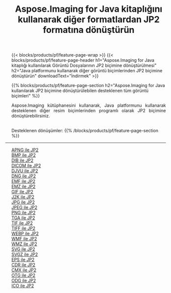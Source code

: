 ﻿---
title: Aspose.Imaging for Java kitaplığını kullanarak diğer formatlardan JP2 formatına dönüştürün 
weight: 3920
url: /tr/java/conversion/to/jp2 
lang: tr
langdirlevel: 2
locales: zh-hans,ja,it,ru,de,es,fr,nl,id,lt,pl,pt,vi,tr,ko,zh-hant,ar,hi,th,sv,cs,uk,he
description: Aspose.Imaging'i kullanarak Java kullanan diğer biçimlerden JP2 biçimine dönüştürebilirsiniz
---

{{< blocks/products/pf/feature-page-wrap >}}
{{< blocks/products/pf/feature-page-header h1="Aspose.Imaging for Java kitaplığı kullanılarak Görüntü Dosyalarının JP2 biçimine dönüştürülmesi" h2="Java platformunu kullanarak diğer görüntü biçimlerinden JP2 biçimine dönüştürün" downloadText="İndirmek" >}}


{{% blocks/products/pf/feature-page-section  h2="Aspose.Imaging for Java kullanılarak JP2 biçimine dönüştürülebilen desteklenen tüm görüntü biçimleri" %}}
<p align=justify>Aspose.Imaging kütüphanesini kullanarak, Java platformunu kullanarak desteklenen diğer resim biçimlerinden programlı olarak JP2 biçimine dönüştürebilirsiniz.</p>
<br/>
Desteklenen dönüşümler:
{{% /blocks/products/pf/feature-page-section %}}
<div class="container-fluid productfamilypage bg-gray">
    <div class="convertypes bg-gray agp-content section">
        <div class="container">
		<hr style="margin-left:-20px;"/>
		<div class="row other-converters">
		    <div class='col-md-2 other-converter remove-lp remove-rp'><a href="/imaging/tr/java/conversion/apng-to-jp2" >APNG ile JP2</a></div>
<div class='col-md-2 other-converter remove-lp remove-rp'><a href="/imaging/tr/java/conversion/bmp-to-jp2" >BMP ile JP2</a></div>
<div class='col-md-2 other-converter remove-lp remove-rp'><a href="/imaging/tr/java/conversion/dib-to-jp2" >DIB ile JP2</a></div>
<div class='col-md-2 other-converter remove-lp remove-rp'><a href="/imaging/tr/java/conversion/dicom-to-jp2" >DICOM ile JP2</a></div>
<div class='col-md-2 other-converter remove-lp remove-rp'><a href="/imaging/tr/java/conversion/djvu-to-jp2" >DJVU ile JP2</a></div>
<div class='col-md-2 other-converter remove-lp remove-rp'><a href="/imaging/tr/java/conversion/dng-to-jp2" >DNG ile JP2</a></div>
<div class='col-md-2 other-converter remove-lp remove-rp'><a href="/imaging/tr/java/conversion/emf-to-jp2" >EMF ile JP2</a></div>
<div class='col-md-2 other-converter remove-lp remove-rp'><a href="/imaging/tr/java/conversion/emz-to-jp2" >EMZ ile JP2</a></div>
<div class='col-md-2 other-converter remove-lp remove-rp'><a href="/imaging/tr/java/conversion/gif-to-jp2" >GIF ile JP2</a></div>
<div class='col-md-2 other-converter remove-lp remove-rp'><a href="/imaging/tr/java/conversion/j2k-to-jp2" >J2K ile JP2</a></div>
<div class='col-md-2 other-converter remove-lp remove-rp'><a href="/imaging/tr/java/conversion/jpg-to-jp2" >JPG ile JP2</a></div>
<div class='col-md-2 other-converter remove-lp remove-rp'><a href="/imaging/tr/java/conversion/jpeg-to-jp2" >JPEG ile JP2</a></div>
<div class='col-md-2 other-converter remove-lp remove-rp'><a href="/imaging/tr/java/conversion/png-to-jp2" >PNG ile JP2</a></div>
<div class='col-md-2 other-converter remove-lp remove-rp'><a href="/imaging/tr/java/conversion/tga-to-jp2" >TGA ile JP2</a></div>
<div class='col-md-2 other-converter remove-lp remove-rp'><a href="/imaging/tr/java/conversion/tif-to-jp2" >TIF ile JP2</a></div>
<div class='col-md-2 other-converter remove-lp remove-rp'><a href="/imaging/tr/java/conversion/tiff-to-jp2" >TIFF ile JP2</a></div>
<div class='col-md-2 other-converter remove-lp remove-rp'><a href="/imaging/tr/java/conversion/webp-to-jp2" >WEBP ile JP2</a></div>
<div class='col-md-2 other-converter remove-lp remove-rp'><a href="/imaging/tr/java/conversion/wmf-to-jp2" >WMF ile JP2</a></div>
<div class='col-md-2 other-converter remove-lp remove-rp'><a href="/imaging/tr/java/conversion/wmz-to-jp2" >WMZ ile JP2</a></div>
<div class='col-md-2 other-converter remove-lp remove-rp'><a href="/imaging/tr/java/conversion/svg-to-jp2" >SVG ile JP2</a></div>
<div class='col-md-2 other-converter remove-lp remove-rp'><a href="/imaging/tr/java/conversion/svgz-to-jp2" >SVGZ ile JP2</a></div>
<div class='col-md-2 other-converter remove-lp remove-rp'><a href="/imaging/tr/java/conversion/eps-to-jp2" >EPS ile JP2</a></div>
<div class='col-md-2 other-converter remove-lp remove-rp'><a href="/imaging/tr/java/conversion/cdr-to-jp2" >CDR ile JP2</a></div>
<div class='col-md-2 other-converter remove-lp remove-rp'><a href="/imaging/tr/java/conversion/cmx-to-jp2" >CMX ile JP2</a></div>
<div class='col-md-2 other-converter remove-lp remove-rp'><a href="/imaging/tr/java/conversion/otg-to-jp2" >OTG ile JP2</a></div>
<div class='col-md-2 other-converter remove-lp remove-rp'><a href="/imaging/tr/java/conversion/odg-to-jp2" >ODG ile JP2</a></div>
<div class='col-md-2 other-converter remove-lp remove-rp'><a href="/imaging/tr/java/conversion/ico-to-jp2" >ICO ile JP2</a></div>
                </div>
        </div>
    </div>
</div>
<br/>

